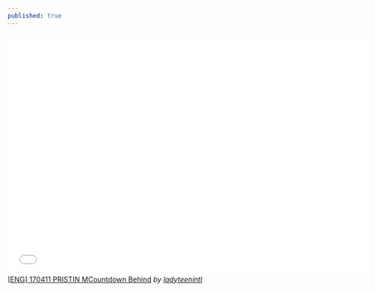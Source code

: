 ```yaml
---
published: true
---
```

<iframe frameborder="0" width="720" height="480" src="//www.dailymotion.com/embed/video/x5ht82f" allowfullscreen></iframe><br /><a href="http://www.dailymotion.com/video/x5ht82f" target="_blank">[ENG] 170411 PRISTIN MCountdown Behind</a> <i>by <a href="http://www.dailymotion.com/ladyteenintl" target="_blank">ladyteenintl</a></i>
